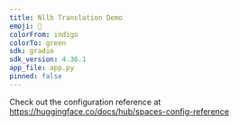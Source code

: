 ```yaml
---
title: Nllb Translation Demo
emoji: 👀
colorFrom: indigo
colorTo: green
sdk: gradio
sdk_version: 4.36.1
app_file: app.py
pinned: false
---
```


Check out the configuration reference at https://huggingface.co/docs/hub/spaces-config-reference